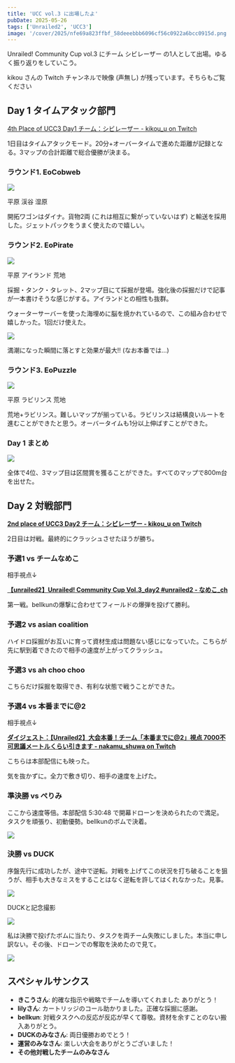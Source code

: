 ```yaml
---
title: 'UCC vol.3 に出場したよ'
pubDate: 2025-05-26
tags: ['Unrailed2', 'UCC3']
image: '/cover/2025/nfe69a823ffbf_58deeebbb6096cf56c0922a6bcc0915d.png'
---
```


Unrailed! Community Cup vol.3 にチーム シビレーザー の1人として出場。ゆるく振り返りをしていこう。

kikou さんの Twitch チャンネルで映像 (声無し) が残っています。そちらもご覧ください

## Day 1 タイムアタック部門

[4th Place of UCC3 Day1 チーム：シビレーザー - kikou_u on Twitch](https://www.twitch.tv/kikou_u/v/2467077393)

1日目はタイムアタックモード。20分+オーバータイムで進めた距離が記録となる。3マップの合計距離で総合優勝が決まる。

### ラウンド1. EoCobweb

![](@/assets/2025/05/nfe69a823ffbf_1748261442-Hsh7YLRMaze9PwkTlJ5AiCFK.png)

平原 渓谷 湿原

開拓ワゴンはダイナ。貨物2両 (これは相互に繋がっていないはず) と輸送を採用した。ジェットパックをうまく使えたので嬉しい。

### ラウンド2. EoPirate

![](@/assets/2025/05/nfe69a823ffbf_1748261594-p3uR8ihWoeU7BGVrJIfFjYbq.png)

平原 アイランド 荒地

採掘・タンク・タレット、2マップ目にて採掘が登場。強化後の採掘だけで記事が一本書けそうな感じがする。アイランドとの相性も抜群。

ウォーターサーバーを使った海埋めに脳を焼かれているので、この組み合わせで嬉しかった。1回だけ使えた。

![](@/assets/2025/05/nfe69a823ffbf_1748264512-IbJDenXNshojf2xpBU50RTmg.png)

満潮になった瞬間に落とすと効果が最大!! (なお本番では…)

### ラウンド3. EoPuzzle

![](@/assets/2025/05/nfe69a823ffbf_1748261647-syvY2FawdRWJcmLz9EtIQ1qC.png)

平原 ラビリンス 荒地

荒地+ラビリンス。難しいマップが揃っている。ラビリンスは結構良いルートを進むことができたと思う。オーバータイムも1分以上伸ばすことができた。

### Day 1 まとめ

![](@/assets/2025/05/nfe69a823ffbf_1748265090-1UDgTdmnXKb6i0yYqP7OSZLx.png)

全体で4位、3マップ目は区間賞を獲ることができた。すべてのマップで800m台を出せた。

## Day 2 対戦部門

[**2nd place of UCC3 Day2 チーム：シビレーザー - kikou_u on Twitch**](https://twitch.tv/videos/2468060868)

2日目は対戦。最終的にクラッシュさせたほうが勝ち。

### 予選1 vs チームなめこ

相手視点↓

[**【unrailed2】Unrailed! Community Cup Vol.3_day2 #unrailed2 - なめこ\_ch**](https://www.youtube.com/live/4c9qxf9-Y40?si=2xDXAGNNccU4a3XJ)

第一戦。bellkunの爆撃に合わせてフィールドの爆弾を投げて勝利。

### 予選2 vs asian coalition

ハイドロ採掘がお互いに育って資材生成は問題ない感じになっていた。こちらが先に駅到着できたので相手の速度が上がってクラッシュ。

### 予選3 vs ah choo choo

こちらだけ採掘を取得でき、有利な状態で戦うことができた。

### 予選4 vs 本番までに@2

相手視点↓

[**ダイジェスト：【Unrailed2】大会本番！チーム「本番までに@2」視点 7000不可思議メートルくらい引きます - nakamu_shuwa on Twitch**](https://twitch.tv/videos/2467973303)[](https://twitch.tv/videos/2467973303)

こちらは本部配信にも映った。

気を抜かずに。全力で敷き切り、相手の速度を上げた。

### 準決勝 vs ぺりみ

ここから速度等倍。本部配信 5:30:48 で開幕ドローンを決められたので満足。タスクを頑張り、初動優勢。bellkunのボムで決着。

![](@/assets/2025/05/nfe69a823ffbf_1748269033-qLybOQzD4wGkc1U9EiARtnhp.png)

### 決勝 vs DUCK

序盤先行に成功したが、途中で逆転。対戦を上げてこの状況を打ち破ることを狙うが、相手も大きなミスをすることはなく逆転を許してはくれなかった。見事。

![](@/assets/2025/05/nfe69a823ffbf_1748269116-8KacwfuB5ixd0V4bhD7ZrPeR.png)

DUCKと記念撮影

![](@/assets/2025/05/nfe69a823ffbf_1748265938-zHPqSicCEjmfugt4LXUWYG1e.png)

私は決勝で投げたボムに当たり、タスクを両チーム失敗にしました。本当に申し訳ない。その後、ドローンでの奪取を決めたので見て。

![](@/assets/2025/05/nfe69a823ffbf_1748270723-i5psQ0J7HbDhj9Vcv4XnZOBy.png)

## スペシャルサンクス

- **きこうさん**: 的確な指示や戦略でチームを導いてくれました ありがとう！
- **lilyさん**: カートリッジのコール助かりました。正確な採掘に感謝。
- **bellkun**: 対戦タスクへの反応が反応が早くて尊敬。資材を余すことのない搬入ありがとう。
- **DUCKのみなさん**: 両日優勝おめでとう！
- **運営のみなさん**: 楽しい大会をありがとうございました！
- **その他対戦したチームのみなさん**
